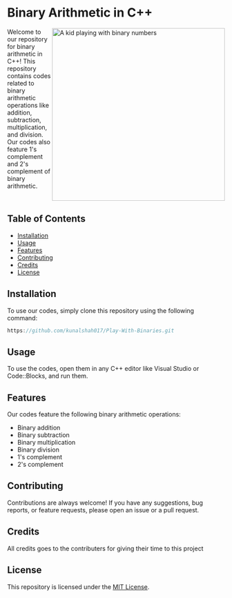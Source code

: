 # Binary Arithmetic in C++

<div style="display:flex;">
  <div style="flex:1;">
    Welcome to our repository for binary arithmetic in C++! This repository contains codes related to binary arithmetic operations like addition, subtraction, multiplication, and division. Our codes also feature 1's complement and 2's complement of binary arithmetic.
  </div>
  <div style="flex:1;">
    <img src="https://media.discordapp.net/attachments/990816819654852648/1090162827173576704/Kunal._.S_a_kid_playing_with_binary_numbers__realistic__4k_3a8e2a5c-c5f5-43b9-b180-51cffcb16830.png?width=498&height=498" alt="A kid playing with binary numbers" align="right" width=400>
  </div>
</div>

## Table of Contents

- [Installation](#installation)
- [Usage](#usage)
- [Features](#features)
- [Contributing](#contributing)
- [Credits](#credits)
- [License](#license)

## Installation

To use our codes, simply clone this repository using the following command:  
```c++ 
https://github.com/kunalshah017/Play-With-Binaries.git

```

## Usage

To use the codes, open them in any C++ editor like Visual Studio or Code::Blocks, and run them.

## Features

Our codes feature the following binary arithmetic operations:

- Binary addition
- Binary subtraction
- Binary multiplication
- Binary division
- 1's complement
- 2's complement

## Contributing

Contributions are always welcome! If you have any suggestions, bug reports, or feature requests, please open an issue or a pull request.

## Credits

All credits goes to the contributers for giving their time to this project 

## License

This repository is licensed under the [MIT License](https://opensource.org/licenses/MIT). 
